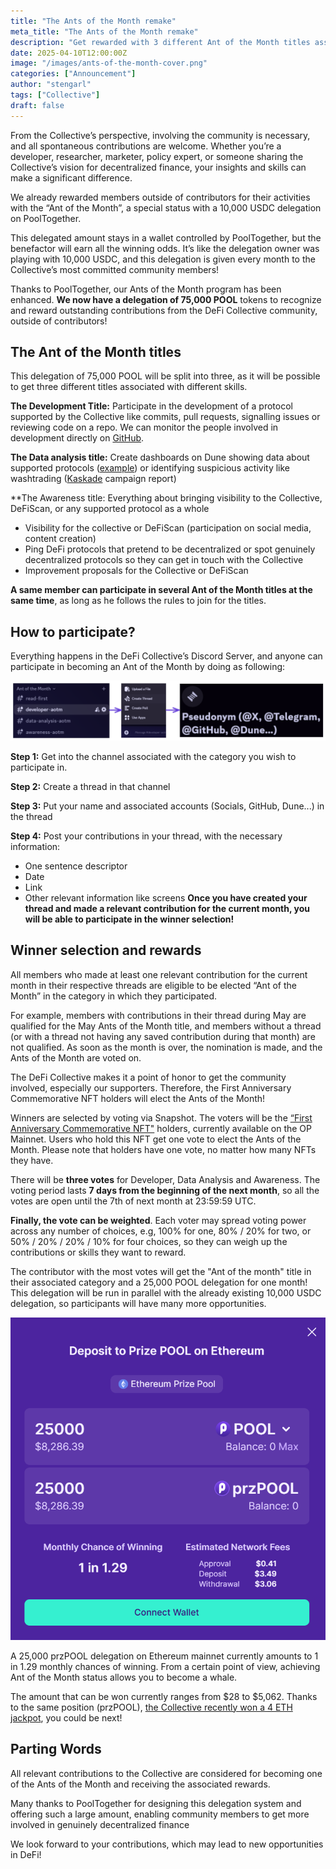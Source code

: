 ```yaml
---
title: "The Ants of the Month remake"
meta_title: "The Ants of the Month remake"
description: "Get rewarded with 3 different Ant of the Month titles associated with different skills"
date: 2025-04-10T12:00:00Z
image: "/images/ants-of-the-month-cover.png"
categories: ["Announcement"]
author: "stengarl"
tags: ["Collective"]
draft: false
---
```

From the Collective’s perspective, involving the community is necessary, and all spontaneous contributions are welcome. Whether you’re a developer, researcher, marketer, policy expert, or someone sharing the Collective’s vision for decentralized finance, your insights and skills can make a significant difference.

We already rewarded members outside of contributors for their activities with the “Ant of the Month”, a special status with a 10,000 USDC delegation on PoolTogether. 

This delegated amount stays in a wallet controlled by PoolTogether, but the benefactor will earn all the winning odds. It’s like the delegation owner was playing with 10,000 USDC, and this delegation is given every month to the Collective’s most committed community members!

Thanks to PoolTogether, our Ants of the Month program has been enhanced. **We now have a delegation of 75,000 POOL** tokens to recognize and reward outstanding contributions from the DeFi Collective community, outside of contributors!

## The Ant of the Month titles

This delegation of 75,000 POOL will be split into three, as it will be possible to get three different titles associated with different skills.

**The Development Title:** Participate in the development of a protocol supported by the Collective like commits, pull requests, signalling issues or reviewing code on a repo. We can monitor the people involved in development directly on [GitHub](https://github.com/liquity/bold/graphs/contributors).

**The Data analysis title:** Create dashboards on Dune showing data about supported protocols ([example](https://dune.com/alice_rozengarden/liquity-v2-vote)) or identifying suspicious activity like washtrading ([Kaskade](https://deficollective.org/blog/kaskade-campaign-report/) campaign report)

**The Awareness title:  Everything about bringing visibility to the Collective, DeFiScan, or any supported protocol as a whole
* Visibility for the collective or DeFiScan (participation on social media, content creation)
* Ping DeFi protocols that pretend to be decentralized or spot genuinely decentralized protocols so they can get in touch with the Collective 
* Improvement proposals for the Collective or DeFiScan

**A same member can participate in several Ant of the Month titles at the same time**, as long as he follows the rules to join for the titles.

## How to participate?

Everything happens in the DeFi Collective’s Discord Server, and anyone can participate in becoming an Ant of the Month by doing as following:

![tdc_discord](https://raw.githubusercontent.com/Stengarl/img/refs/heads/main/TDC_aotm.png)

**Step 1:** Get into the channel associated with the category you wish to participate in.

**Step 2:** Create a thread in that channel 

**Step 3:** Put your name and associated accounts (Socials, GitHub, Dune...) in the thread 

**Step 4:** Post your contributions in your thread, with the necessary information:
* One sentence descriptor
* Date
* Link
* Other relevant information like screens
**Once you have created your thread and made a relevant contribution for the current month, you will be able to participate in the winner selection!**

## Winner selection and rewards
All members who made at least one relevant contribution for the current month in their respective threads are eligible to be elected “Ant of the Month” in the category in which they participated. 

For example, members with contributions in their thread during May are qualified for the May Ants of the Month title, and members without a thread (or with a thread not having any saved contribution during that month) are not qualified. As soon as the month is over, the nomination is made, and the Ants of the Month are voted on.

The DeFi Collective makes it a point of honor to get the community involved, especially our supporters. Therefore, the First Anniversary Commemorative NFT holders will elect the Ants of the Month!

Winners are selected by voting via Snapshot. The voters will be the [“First Anniversary Commemorative NFT"](https://optimistic.etherscan.io/token/0x3ac9274eefc727439b546b5224aa896101813f9f) holders, currently available on the OP Mainnet. Users who hold this NFT get one vote to elect the Ants of the Month. Please note that holders have one vote, no matter how many NFTs they have.

There will be **three votes** for Developer, Data Analysis and Awareness. The voting period lasts **7 days from the beginning of the next month**, so all the votes are open until the 7th of next month at 23:59:59 UTC.

**Finally, the vote can be weighted**. Each voter may spread voting power across any number of choices, e.g, 100% for one, 80% / 20% for two, or 50% / 20% / 20% / 10% for four choices, so they can weigh up the contributions or skills they want to reward.

The contributor with the most votes will get the "Ant of the month" title in their associated category and a 25,000 POOL delegation for one month! This delegation will be run in parallel with the already existing 10,000 USDC delegation, so participants will have many more opportunities.

![aotm_rewards](https://raw.githubusercontent.com/Stengarl/img/refs/heads/main/aotm_pool.png)

A 25,000 przPOOL delegation on Ethereum mainnet currently amounts to 1 in 1.29 monthly chances of winning. From a certain point of view, achieving Ant of the Month status allows you to become a whale.

The amount that can be won currently ranges from $28 to $5,062. Thanks to the same position (przPOOL), [the Collective recently won a 4 ETH jackpot](https://x.com/DeFiCollective_/status/1894407070423642560), you could be next!

## Parting Words

All relevant contributions to the Collective are considered for becoming one of the Ants of the Month and receiving the associated rewards. 

Many thanks to PoolTogether  for designing this delegation system and offering such a large amount, enabling community members to get more involved in genuinely decentralized finance

We look forward to your contributions, which may lead to new opportunities in DeFi!
